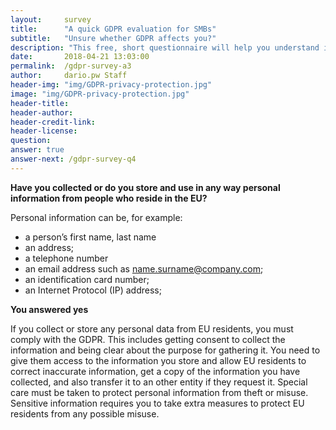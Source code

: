 ```yaml
---
layout:     survey
title:      "A quick GDPR evaluation for SMBs"
subtitle:   "Unsure whether GDPR affects you?"
description: "This free, short questionnaire will help you understand if you need to take action regarding GDPR. Take two minutes to see where you fall and get important information on how to take the next steps."
date:       2018-04-21 13:03:00
permalink:  /gdpr-survey-a3
author:     dario.pw Staff
header-img: "img/GDPR-privacy-protection.jpg"
image: "img/GDPR-privacy-protection.jpg"
header-title:
header-author:
header-credit-link:
header-license:
question:
answer: true
answer-next: /gdpr-survey-q4
---
```


**Have you collected or do you store and use in any way personal information from people who reside in the EU?**

Personal information can be, for example:
* a person’s first name, last name
* an address;
* a telephone number
* an email address such as name.surname@company.com;
* an identification card number;
* an Internet Protocol (IP) address;

**You answered yes**

If you collect or store any personal data from EU residents, you must comply with the GDPR. This includes getting consent to collect the information and being clear about the purpose for gathering it. You need to give them access to the information you store and allow EU residents to correct inaccurate information, get a copy of the information you have collected, and also transfer it to an other entity if they request it. Special care must be taken to protect personal information from theft or misuse. Sensitive information requires you to take extra measures to protect EU residents from any possible misuse.
